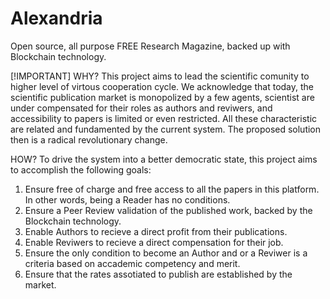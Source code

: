 # Alexandria
Open source, all purpose FREE Research Magazine, backed up with Blockchain technology.

[!IMPORTANT]
WHY?
This project aims to lead the scientific comunity to higher level of virtous cooperation cycle.
We acknowledge that today, the scientific publication market is monopolized by a few agents, scientist are under compensated for their roles as authors and reviwers, and accessibility to papers is limited or even restricted. All these characteristic are related and fundamented by the current system. The proposed solution then is a radical revolutionary change.

HOW?
To drive the system into a better democratic state, this project aims to accomplish the following goals:
1. Ensure free of charge and free access to all the papers in this platform. In other words, being a Reader has no conditions.
2. Ensure a Peer Review validation of the published work, backed by the Blockchain technology.
3. Enable Authors to recieve a direct profit from their publications.
4. Enable Reviwers to recieve a direct compensation for their job.
5. Ensure the only condition to become an Author and or a Reviwer is a criteria based on accademic competency and merit.
6. Ensure that the rates assotiated to publish are established by the market.